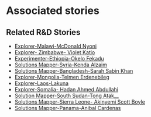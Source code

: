 # Associated stories

<!-- !!DO NOT REMOVE!! start autogenerated hyperlinks -->
## Related R&D Stories
- [Explorer\-Malawi\-McDonald Nyoni](/RnD-Archive/stories/?doc=Explorers_MWI)
- [Explorer\- Zimbabwe\- Violet Katio](/RnD-Archive/stories/?doc=Explorers_ZWE)
- [Experimenter-Ethiopia-Okelo Fekadu](/RnD-Archive/stories/?doc=Experimenters_ETH)
- [Solutions Mapper-Syria-Kenda Alzaim](/RnD-Archive/stories/?doc=SolutionMappers_SYR)
- [Solutions Mapper-Bangladesh-Sarah Sabin Khan](/RnD-Archive/stories/?doc=SolutionMappers_BGD)
- [Explorer\-Mongolia\-Telmen Erdenebileg](/RnD-Archive/stories/?doc=Explorers_MNG)
- [Explorer\-Laos\-Lakuna](/RnD-Archive/stories/?doc=Explorers_LAO)
- [Explorer\-Somalia\- Hadan Ahmed Abdullahi](/RnD-Archive/stories/?doc=Explorers_SOM)
- [Solution Mapper\-South Sudan\-Tong Atak\_\_](/RnD-Archive/stories/?doc=SolutionMappers_SSD)
- [Solutions Mapper-Sierra Leone- Akinyemi Scott Boyle](/RnD-Archive/stories/?doc=SolutionMappers_SLE)
- [Solutions Mapper-Panama-Anibal Cardenas](/RnD-Archive/stories/?doc=SolutionMappers_PAN)
<!-- !!DO NOT REMOVE!! end autogenerated hyperlinks -->